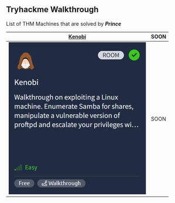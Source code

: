 ## Tryhackme Walkthrough

List of THM Machines that are solved by ***Prince***

| [Kenobi](kenobi-THM.md)                   | SOON |
| ----------------------------------------- | ---- |
| ![Kenobi](images-kenobi/cover-kenobi.png) | SOON |
